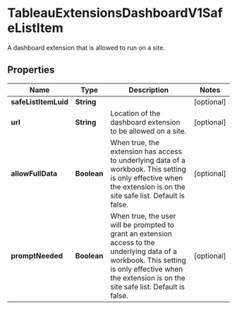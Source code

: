

# TableauExtensionsDashboardV1SafeListItem

A dashboard extension that is allowed to run on a site.

## Properties

| Name | Type | Description | Notes |
|------------ | ------------- | ------------- | -------------|
|**safeListItemLuid** | **String** |  |  [optional] |
|**url** | **String** | Location of the dashboard extension to be allowed on a site. |  [optional] |
|**allowFullData** | **Boolean** | When true, the extension has access to underlying data of a workbook. This setting is only effective when the extension is on the site safe list. Default is false. |  [optional] |
|**promptNeeded** | **Boolean** | When true, the user will be prompted to grant an extension access to the underlying data of a workbook. This setting is only effective when the extension is on the site safe list. Default is false. |  [optional] |



